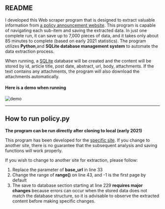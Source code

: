 ## README

I developed this Web scraper program that is designed to extract valuable information from [a policy announcement website](http://sousuo.gov.cn/s.htm?t=zhengcelibrary&q=). This program is capable of navigating each sub-item and saving the extracted data. In just one complete run, it can save up to 7,000 pieces of data, and it takes only about 85 minutes to complete (based on early 2021 statistics). The program utilizes **Python**,and **SQLite database management system** to automate the data extraction process.

When running, a [SQLite](https://sqlite.org/index.html) database will be created and the content will be stored by id, article title, post date, abstract, url, body, attachments. If the text contains any attachments, the program will also download the attachments automatically.

#### Here is a demo when running

![demo](https://github.com/han-ziqi/getPolicy/raw/master/demo/demo%20for%20policy.png)

---



## How to run policy.py

**The program can be run directly after cloning to local (early 2021)**

This program has been developed for the [specific site](http://sousuo.gov.cn/s.htm?t=zhengcelibrary&q=).  If you change to another site, there is no guarantee that the subsequent analysis and saving functions will work properly.

If you wish to change to another site for extraction, please follow:

1. Replace the parameter of **base_url** in line 33
2. Change the range of **range()** on line 43, and -1 is the first page by default
3. The save to database section starting at line 229 **requires major changes** because errors can occur when the stored data does not match the database structure, so it is advisable to observe the extracted content before making specific changes.

